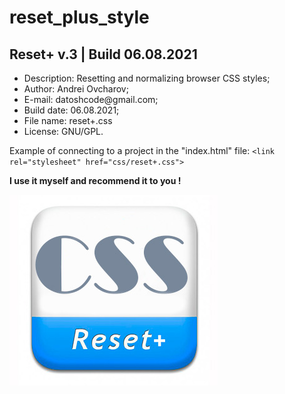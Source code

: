 # reset_plus_style

<h2>Reset+ v.3 | Build 06.08.2021 </h2>

<ul>
  <li>Description: Resetting and normalizing browser CSS styles;</li>
  <li>Author: Andrei Ovcharov;</li>
  <li>E-mail: datoshcode@gmail.com;</li>
  <li>Build date: 06.08.2021;</li>
  <li>File name: reset+.css</li>
  <li>License: GNU/GPL.</li>
</ul>  

<p>
  Example of connecting to a project in the "index.html" file: 
  <code>&lt;link rel="stylesheet" href="css/reset+.css"&gt;</code>
</p>  

<p><strong>I use it myself and recommend it to you ! </strong></p>

<img  src="reset+.jpg" alt="logo">
